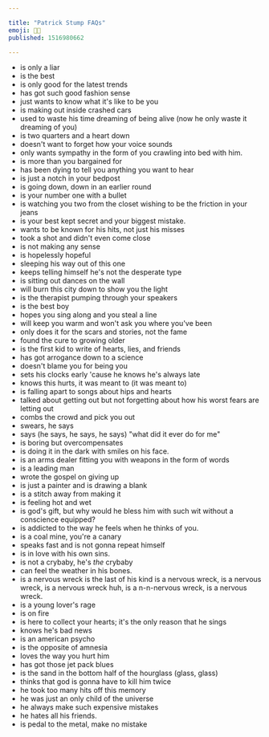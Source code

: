 ```yaml
---

title: "Patrick Stump FAQs"
emoji: 👨‍🎤
published: 1516980662

---
```


* is only a liar
* is the best
* is only good for the latest trends
* has got such good fashion sense
* just wants to know what it's like to be you
* is making out inside crashed cars
* used to waste his time dreaming of being alive (now he only waste it dreaming of you)
* is two quarters and a heart down
* doesn't want to forget how your voice sounds
* only wants sympathy in the form of you crawling into bed with him. 
* is more than you bargained for
* has been dying to tell you anything you want to hear
* is just a notch in your bedpost
* is going down, down in an earlier round
* is your number one with a bullet
* is watching you two from the closet wishing to be the friction in your jeans
* is your best kept secret and your biggest mistake.
* wants to be known for his hits, not just his misses
* took a shot and didn't even come close
* is not making any sense
* is hopelessly hopeful
* sleeping his way out of this one
* keeps telling himself he's not the desperate type
* is sitting out dances on the wall
* will burn this city down to show you the light
* is the therapist pumping through your speakers
* is the best boy
* hopes you sing along and you steal a line
* will keep you warm and won't ask you where you've been
* only does it for the scars and stories, not the fame
* found the cure to growing older
* is the first kid to write of hearts, lies, and friends
* has got arrogance down to a science
* doesn't blame you for being you
* sets his clocks early 'cause he knows he's always late
* knows this hurts, it was meant to (it was meant to)
* is falling apart to songs about hips and hearts
* talked about getting out but not forgetting about how his worst fears are letting out
* combs the crowd and pick you out
* swears, he says
* says (he says, he says, he says) "what did it ever do for me"
* is boring but overcompensates
* is doing it in the dark with smiles on his face.
* is an arms dealer fitting you with weapons in the form of words
* is a leading man
* wrote the gospel on giving up
* is just a painter and is drawing a blank
* is a stitch away from making it
* is feeling hot and wet
* is god's gift, but why would he bless him with such wit without a conscience equipped?
* is addicted to the way he feels when he thinks of you.
* is a coal mine, you're a canary
* speaks fast and is not gonna repeat himself
* is in love with his own sins.
* is not a crybaby, he's _the_ crybaby 
* can feel the weather in his bones.
* is a nervous wreck is the last of his kind is a nervous wreck, is a nervous wreck, is a nervous wreck huh, is a n-n-nervous wreck, is a nervous wreck.
* is a young lover's rage
* is on fire
* is here to collect your hearts; it's the only reason that he sings
* knows he's bad news
* is an american psycho
* is the opposite of amnesia
* loves the way you hurt him
* has got those jet pack blues
* is the sand in the bottom half of the hourglass (glass, glass)
* thinks that god is gonna have to kill him twice
* he took too many hits off this memory
* he was just an only child of the universe
* he always make such expensive mistakes
* he hates all his friends.
* is pedal to the metal, make no mistake
